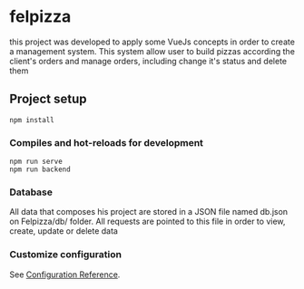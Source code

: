 # felpizza

this project was developed to apply some VueJs concepts in order to create a management system. This system allow user to build pizzas according the client's orders and manage orders, including change it's status and delete them

## Project setup
```
npm install
```

### Compiles and hot-reloads for development
```
npm run serve
npm run backend
```

### Database
All data that composes his project are stored in a JSON file named db.json on Felpizza/db/ folder. All requests are pointed to this file in order to view, create, update or delete data


### Customize configuration
See [Configuration Reference](https://cli.vuejs.org/config/).
